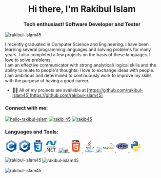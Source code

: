 <h1 align="center">Hi there, I'm Rakibul Islam</h1>
<h3 align="center">Tech enthusiast! Software Developer and Tester</h3>

<p align="left"> <img src="https://komarev.com/ghpvc/?username=rakibul-islam45&label=Profile%20views&color=0e75b6&style=flat" alt="rakibul-islam45" /> </p>


I recently graduated in Computer Science and Engineering. I have been learning several programming languages and solving problems for many years. I also completed a few projects on the basis of these languages.
I love to solve problems.<br> I am an effective communicator with strong analytical/ logical skills and the ability to relate to people's thoughts. I love to exchange ideas with people.<br>  I am ambitious and determined to continuously work to improve my skills with the purpose of having a good career.

- 👨‍💻 All of my projects are available at [https://github.com/rakibul-islam45](https://github.com/rakibul-islam45)



<h3 align="left">Connect with me:</h3>
<p align="left">
              

<a href="https://linkedin.com/in/hello-rakibul-islam" target="blank"><img align="center" src="https://raw.githubusercontent.com/rahuldkjain/github-profile-readme-generator/master/src/images/icons/Social/linked-in-alt.svg" alt="hello-rakibul-islam" height="30" width="40" /></a>
  <a href="https://twitter.com/rakib_45" target="blank"><img align="center" src="https://raw.githubusercontent.com/rahuldkjain/github-profile-readme-generator/master/src/images/icons/Social/twitter.svg" alt="rakib_45" height="30" width="40" /></a>
<a href="https://www.leetcode.com/rakib45" target="blank"><img align="center" src="https://raw.githubusercontent.com/rahuldkjain/github-profile-readme-generator/master/src/images/icons/Social/leet-code.svg" alt="rakib45" height="30" width="40" /></a>
</p>

<h3 align="left">Languages and Tools:</h3>
<p align="left"> <a href="https://www.cprogramming.com/" target="_blank" rel="noreferrer"> <img src="https://raw.githubusercontent.com/devicons/devicon/master/icons/c/c-original.svg" alt="c" width="40" height="40"/> </a> <a href="https://www.w3schools.com/cpp/" target="_blank" rel="noreferrer"> <img src="https://raw.githubusercontent.com/devicons/devicon/master/icons/cplusplus/cplusplus-original.svg" alt="cplusplus" width="40" height="40"/> </a> <a href="https://www.w3schools.com/css/" target="_blank" rel="noreferrer"> <img src="https://raw.githubusercontent.com/devicons/devicon/master/icons/css3/css3-original-wordmark.svg" alt="css3" width="40" height="40"/> </a> <a href="https://dotnet.microsoft.com/" target="_blank" rel="noreferrer"> <img src="https://raw.githubusercontent.com/devicons/devicon/master/icons/dot-net/dot-net-original-wordmark.svg" alt="dotnet" width="40" height="40"/> </a> <a href="https://git-scm.com/" target="_blank" rel="noreferrer"> <img src="https://www.vectorlogo.zone/logos/git-scm/git-scm-icon.svg" alt="git" width="40" height="40"/> </a> <a href="https://www.w3.org/html/" target="_blank" rel="noreferrer"> <img src="https://raw.githubusercontent.com/devicons/devicon/master/icons/html5/html5-original-wordmark.svg" alt="html5" width="40" height="40"/> </a> <a href="https://www.java.com" target="_blank" rel="noreferrer"> <img src="https://raw.githubusercontent.com/devicons/devicon/master/icons/java/java-original.svg" alt="java" width="40" height="40"/> </a> <code><img src="https://img.shields.io/badge/Ubuntu-E95420?style=for-the-badge&logo=ubuntu&logoColor=white"/></code> <a href="https://www.mysql.com/" target="_blank" rel="noreferrer"> <img src="https://raw.githubusercontent.com/devicons/devicon/master/icons/mysql/mysql-original-wordmark.svg" alt="mysql" width="40" height="40"/> </a> <a href="https://www.php.net" target="_blank" rel="noreferrer"> <img src="https://raw.githubusercontent.com/devicons/devicon/master/icons/php/php-original.svg" alt="php" width="40" height="40"/> </a> <a href="https://www.python.org" target="_blank" rel="noreferrer"> <img src="https://raw.githubusercontent.com/devicons/devicon/master/icons/python/python-original.svg" alt="python" width="40" height="40"/> </a> </p>

<p><img align="left" src="https://github-readme-stats.vercel.app/api/top-langs?username=rakibul-islam45&show_icons=true&locale=en&layout=compact" alt="rakibul-islam45" /></p>

<p>&nbsp;<img align="center" src="https://github-readme-stats.vercel.app/api?username=rakibul-islam45&show_icons=true&locale=en" alt="rakibul-islam45" /></p>

<p><img align="center" src="https://github-readme-streak-stats.herokuapp.com/?user=rakibul-islam45&" alt="rakibul-islam45" /></p>

